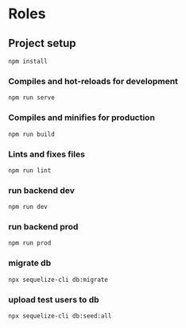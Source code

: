 # Roles

## Project setup
```
npm install
```

### Compiles and hot-reloads for development
```
npm run serve
```

### Compiles and minifies for production
```
npm run build
```

### Lints and fixes files
```
npm run lint
```

### run backend dev
```
npm run dev
```

### run backend prod
```
npm run prod
```

### migrate db
```
npx sequelize-cli db:migrate

```

### upload test users to db
```
npx sequelize-cli db:seed:all

```